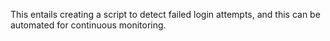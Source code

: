 This entails creating a script to detect failed login attempts, and this can be automated for continuous monitoring.
